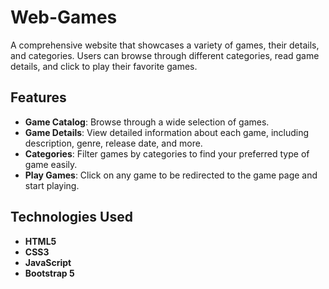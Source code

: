 # Web-Games
A comprehensive website that showcases a variety of games, their details, and categories. Users can browse through different categories, read game details, and click to play their favorite games.

## Features

- **Game Catalog**: Browse through a wide selection of games.
- **Game Details**: View detailed information about each game, including description, genre, release date, and more.
- **Categories**: Filter games by categories to find your preferred type of game easily.
- **Play Games**: Click on any game to be redirected to the game page and start playing.

## Technologies Used

- **HTML5**
- **CSS3**
- **JavaScript**
- **Bootstrap 5**
